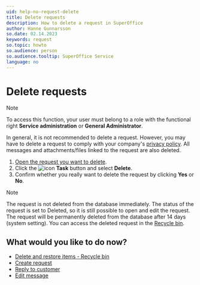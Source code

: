 ```yaml
---
uid: help-no-request-delete
title: Delete requests
description: How to delete a request in SuperOffice
author: Hanne Gunnarsson
so.date: 02.14.2023
keywords: request
so.topic: howto
so.audience: person
so.audience.tooltip: SuperOffice Service
language: no
---
```


# Delete requests

> [!NOTE]
> To access this function, your user must belong to a role with the functional right **Service administration** or **General Administrator**.

In general, it is not recommended to delete a request. However, you may have to delete a request to comply with your company's [privacy policy][4]. All messages and attachments/files linked to the request are also deleted.

1. [Open the request you want to delete][1].
1. Click the ![icon][img1] **Task** button and select **Delete**.
1. Confirm whether you really want to delete the request by clicking **Yes** or **No**.

> [!NOTE]
> The request is not deleted from the database immediately. The status of the request is set to Deleted, so it is still possible to open and edit the request. The request will be permanently deleted from the database after 14 days (system setting). You can access the deleted request in the [Recycle bin][3].

## What would you like to do now?

* [Delete and restore items - Recycle bin][3]
* [Create request][2]
* [Reply to customer][5]
* [Edit message][6]

<!-- Referenced links -->
[1]: ../index.md
[2]: create.md
[3]: ../../../learn/basics/deleting-elements.md
[4]: ../../../security/privacy/learn/implementation-guide.md
[5]: reply.md
[6]: edit-message.md

<!-- Referenced images -->
[img1]: ../../../../media/icons/btn-menu.png

